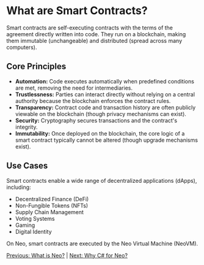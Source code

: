 # What are Smart Contracts?

Smart contracts are self-executing contracts with the terms of the agreement directly written into code. They run on a blockchain, making them immutable (unchangeable) and distributed (spread across many computers).

## Core Principles

*   **Automation:** Code executes automatically when predefined conditions are met, removing the need for intermediaries.
*   **Trustlessness:** Parties can interact directly without relying on a central authority because the blockchain enforces the contract rules.
*   **Transparency:** Contract code and transaction history are often publicly viewable on the blockchain (though privacy mechanisms can exist).
*   **Security:** Cryptography secures transactions and the contract's integrity.
*   **Immutability:** Once deployed on the blockchain, the core logic of a smart contract typically cannot be altered (though upgrade mechanisms exist).

## Use Cases

Smart contracts enable a wide range of decentralized applications (dApps), including:

*   Decentralized Finance (DeFi)
*   Non-Fungible Tokens (NFTs)
*   Supply Chain Management
*   Voting Systems
*   Gaming
*   Digital Identity

On Neo, smart contracts are executed by the Neo Virtual Machine (NeoVM).

[Previous: What is Neo?](./01-what-is-neo.md) | [Next: Why C# for Neo?](./03-why-csharp.md)